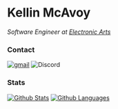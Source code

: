 <!--
**mcavoyk/mcavoyk** is a ✨ _special_ ✨ repository because its `README.md` (this file) appears on your GitHub profile.
-->

# Kellin McAvoy

*Software Engineer at [Electronic Arts][ea]*

### Contact
[![gmail][gmail-badge]][gmail] ![Discord][discord-badge]

### Stats
[![Github Stats][gh-stats-section]][profile] [![Github Languages][gh-languages-section]][profile]

[ea]: https://www.ea.com/
[gmail]: mailto:kellinmcavoy@gmail.com
[gmail-badge]: https://img.shields.io/badge/gmail-kellinmcavoy%40gmail.com-%23D14836.svg?&style=for-the-badge&logo=gmail&logoColor=white
[discord-badge]: https://img.shields.io/badge/discord-Keunic%230845-%237289DA.svg?&style=for-the-badge&logo=discord&logoColor=white
[gh-stats-section]: https://github-readme-stats.vercel.app/api?username=mcavoyk&count_private=true&show_icons=true&theme=tokyonight&hide_title=true&include_all_commits=true&hide=stars
[gh-languages-section]: https://github-readme-stats.vercel.app/api/top-langs/?username=mcavoyk&hide=dockerfile,Makefile&theme=tokyonight&hide_title=true&card_width=230&layout=compact
[profile]: https://github.com/mcavoyk
